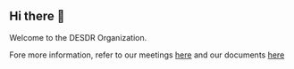 ## Hi there 👋

Welcome to the DESDR Organization. 

Fore more information, refer to our meetings [here](https://www.notion.so/2f0d2dfb68264556bd77741ad5b6ff1e?v=dfe687a6a3194fc18431ecfac72ec704&pvs=4) and our documents [here](https://www.notion.so/7ae0a1d20bc94b1686b6b3417d2d61fc?v=28203c93363f4924b65d7bc1140f5424&pvs=4) 
